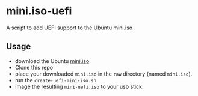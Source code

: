 # mini.iso-uefi

A script to add UEFI support to the Ubuntu mini.iso

## Usage

* download the Ubuntu [mini.iso](http://cdimage.ubuntu.com/netboot/)
* Clone this repo
* place your downloaded `mini.iso` in the `raw` directory (named `mini.iso`).
* run the `create-uefi-mini-iso.sh`
* image the resulting `mini-uefi.iso` to your usb stick.
